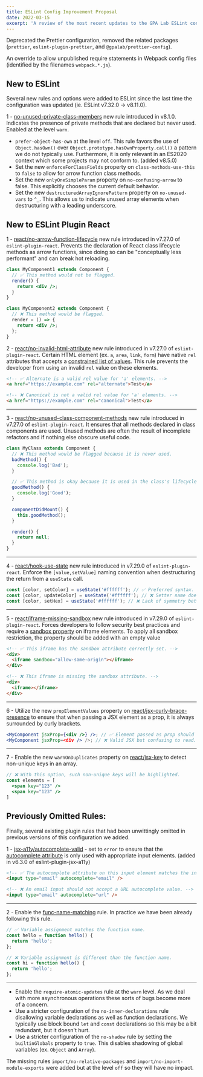 ```yaml
---
title: ESLint Config Improvement Proposal
date: 2022-03-15
excerpt: 'A review of the most recent updates to the GPA Lab ESLint config.'
---
```


Deprecated the Prettier configuration, removed the related packages (`prettier`, `eslint-plugin-prettier`, and `@gpalab/prettier-config`).

An override to allow unpublished require statements in Webpack config files (identified by the filenames `webpack.*.js`).

## New to ESLint

Several new rules and options were added to ESLint since the last time the configuration was updated (ie. ESLint v7.32.0 -> v8.11.0).

1 - [no-unused-private-class-members](https://eslint.org/docs/rules/no-unused-private-class-members) new rule introduced in v8.1.0. Indicates the presence of private methods that are declared but never used. Enabled at the level `warn`.

- `prefer-object-has-own` at the level `off`. This rule favors the use of `Object.hasOwn()` over `Object.prototype.hasOwnProperty.call()` a pattern we do not typically use. Furthermore, it is only relevant in an ES2020 context which some projects may not conform to. (added v8.5.0)
- Set the new `enforceForClassFields` property on `class-methods-use-this` to `false` to allow for arrow function class methods.
- Set the new `onlyOneSimpleParam` property on `no-confusing-arrow` to false. This explicitly chooses the current default behavior.
- Set the new `destructuredArrayIgnorePattern` property on `no-unused-vars` to `^_`. This allows us to indicate unused array elements when destructuring with a leading underscore.

## New to ESLint Plugin React

1 - [react/no-arrow-function-lifecycle](https://github.com/yannickcr/eslint-plugin-react/blob/master/docs/rules/no-arrow-function-lifecycle.md) new rule introduced in v7.27.0 of `eslint-plugin-react`. Prevents the declaration of React class lifecycle methods as arrow functions, since doing so can be "conceptually less performant" and can break hot reloading.

```jsx
class MyComponent1 extends Component {
  // ✅ This method would not be flagged.
  render() {
    return <div />;
  }
}

class MyComponent2 extends Component {
  // ❌ This method would be flagged.
  render = () => {
    return <div />;
  };
}
```

2 - [react/no-invalid-html-attribute](https://github.com/yannickcr/eslint-plugin-react/blob/master/docs/rules/no-invalid-html-attribute.md) new rule introduced in v7.27.0 of `eslint-plugin-react`. Certain HTML element (ex. `a`, `area`, `link`, `form`) have native `rel` attributes that accepts a [constrained list of values](https://developer.mozilla.org/en-US/docs/Web/HTML/Attributes/rel). This rule prevents the developer from using an invalid `rel` value on these elements.

```html
<!-- ✅ Alternate is a valid rel value for 'a' elements. -->
<a href="https://example.com" rel="alternate">Test</a>

<!-- ❌ Canonical is not a valid rel value for 'a' elements. -->
<a href="https://example.com" rel="canonical">Test</a>
```

<hr/>

3 - [react/no-unused-class-component-methods](https://github.com/yannickcr/eslint-plugin-react/blob/master/docs/rules/no-unused-class-component-methods.md) new rule introduced in v7.27.0 of `eslint-plugin-react`. It ensures that all methods declared in class components are used. Unused methods are often the result of incomplete refactors and if nothing else obscure useful code.

```jsx
class MyClass extends Component {
  // ❌ This method would be flagged because it is never used.
  badMethod() {
    console.log('Bad');
  }

  // ✅ This method is okay because it is used in the class's lifecycle below.
  goodMethod() {
    console.log('Good');
  }

  componentDidMount() {
    this.goodMethod();
  }

  render() {
    return null;
  }
}
```

<hr/>

4 - [react/hook-use-state](https://github.com/yannickcr/eslint-plugin-react/blob/master/docs/rules/hook-use-state.md) new rule introduced in v7.29.0 of `eslint-plugin-react`. Enforce the `[value,setValue]` naming convention when destructuring the return from a `useState` call.

```jsx
const [color, setColor] = useState('#ffffff'); // ✅ Preferred syntax.
const [color, updateColor] = useState('#ffffff'); // ❌ Setter name does not follow convention.
const [color, setHex] = useState('#ffffff'); // ❌ Lack of symmetry between value and setter.
```

<hr/>

5 - [react/iframe-missing-sandbox](https://github.com/yannickcr/eslint-plugin-react/blob/master/docs/rules/iframe-missing-sandbox.md) new rule introduced in v7.29.0 of `eslint-plugin-react`. Forces developers to follow security best practices and require a [sandbox property](https://developer.mozilla.org/en-US/docs/Web/HTML/Element/iframe#attr-sandbox) on iframe elements. To apply all sandbox restriction, the property should be added with an empty value

```html
<!-- ✅ This iframe has the sandbox attribute correctly set. -->
<div>
  <iframe sandbox="allow-same-origin"></iframe>
</div>

<!-- ❌ This iframe is missing the sandbox attribute. -->
<div>
  <iframe></iframe>
</div>
```

<hr />

6 - Utilize the new `propElementValues` property on [react/jsx-curly-brace-presence](https://github.com/yannickcr/eslint-plugin-react/blob/master/docs/rules/jsx-curly-brace-presence.md) to ensure that when passing a JSX element as a prop, it is always surrounded by curly brackets.

```jsx
<MyComponent jsxProp={<div />} />; // ✅ Element passed as prop should be wrapped in curly braces.
<MyComponent jsxProp=<div /> />; // ❌ Valid JSX but confusing to read.
```

<hr/>

7 - Enable the new `warnOnDuplicates` property on [react/jsx-key](https://github.com/yannickcr/eslint-plugin-react/blob/master/docs/rules/jsx-key.md) to detect non-unique keys in an array.

```jsx
// ❌ With this option, such non-unique keys will be highlighted.
const elements = [
  <span key="123" />
  <span key="123" />
]
```

## Previously Omitted Rules:

Finally, several existing plugin rules that had been unwittingly omitted in previous versions of this configuration we added.

1 - [jsx-a11y/autocomplete-valid](https://github.com/jsx-eslint/eslint-plugin-jsx-a11y/blob/main/docs/rules/autocomplete-valid.md) - set to `error` to ensure that the [autocomplete attribute](https://developer.mozilla.org/en-US/docs/Web/HTML/Attributes/autocomplete) is only used with appropriate input elements. (added in v6.3.0 of eslint-plugin-jsx-a11y)

```html
<!-- ✅ The autocomplete attribute on this input element matches the input type. -->
<input type="email" autocomplete="email" />

<!-- ❌ An email input should not accept a URL autocomplete value. -->
<input type="email" autocomplete="url" />
```

<hr/>

2 - Enable the [func-name-matching](https://eslint.org/docs/rules/func-name-matching) rule. In practice we have been already following this rule.

```js
// ✅ Variable assignment matches the function name.
const hello = function hello() {
  return 'hello';
};

// ❌ Variable assignment is different than the function name.
const hi = function hello() {
  return 'hello';
};
```

<hr/>

- Enable the `require-atomic-updates` rule at the `warn` level. As we deal with more asynchronous operations these sorts of bugs become more of a concern.
- Use a stricter configuration of the `no-inner-declarations` rule disallowing variable declarations as well as function declarations. We typically use block bound `let` and `const` declarations so this may be a bit redundant, but it doesn't hurt.
- Use a stricter configuration of the `no-shadow` rule by setting the `builtinGlobals` property to `true`. This disables shadowing of global variables (ex. `Object` and `Array`).

The missing rules `import/no-relative-packages` and `import/no-import-module-exports` were added but at the level `off` so they will have no impact.

